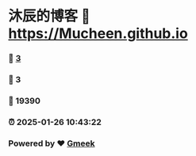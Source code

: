 # 沐辰的博客 :link: https://Mucheen.github.io 
### :page_facing_up: [3](https://Mucheen.github.io/tag.html) 
### :speech_balloon: 3 
### :hibiscus: 19390 
### :alarm_clock: 2025-01-26 10:43:22 
### Powered by :heart: [Gmeek](https://github.com/Meekdai/Gmeek)
